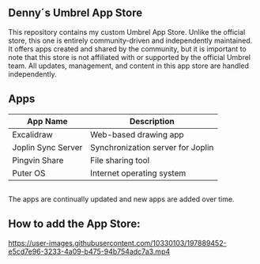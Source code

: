 ## Denny´s Umbrel App Store

This repository contains my custom Umbrel App Store. Unlike the official store, this one is entirely community-driven and independently maintained. It offers apps created and shared by the community, but it is important to note that this store is not affiliated with or supported by the official Umbrel team. All updates, management, and content in this app store are handled independently.

## Apps

| App Name          | Description                 |
| ----------------- | ----------------------------- |
| Excalidraw        | Web-based drawing app      |
| Joplin Sync Server| Synchronization server for Joplin |
| Pingvin Share     | File sharing tool             |
| Puter OS          | Internet operating system     |

##
The apps are continually updated and new apps are added over time.

## How to add the App Store:

https://user-images.githubusercontent.com/10330103/197889452-e5cd7e96-3233-4a09-b475-94b754adc7a3.mp4
